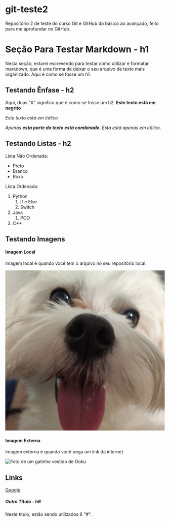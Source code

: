 # git-teste2
Repositório 2 de teste do curso Git e GitHub do básico ao avançado, feito para me aprofundar no GitHub.

# Seção Para Testar Markdown - h1

Nesta seção, estarei escrevendo para testar como utilizar e formatar markdown, que é uma forma de deixar o seu arquivo de texto mais organizado. Aqui é como se fosse um h1.

## Testando Ênfase - h2

Aqui, duas "#" significa que é como se fosse um h2.
**Este texto está em negrito**

*Este texto está em itálico*

_Apenas **esta parte do texto está combinado**. Esta está apenas em itálico._

## Testando Listas - h2

Lista Não Ordenada:
* Preto
* Branco
* Roxo

Lista Ordenada:
1. Python
    1. If e Else
    2. Switch
2. Java
    1. POO
3. C++

## Testando Imagens

#### Imagem Local

Imagem local é quando você tem o arquivo no seu repositório local.

![Imagem de um Cachorro](img/Kisuq.jpg)

#### Imagem Externa

Imagem externa é quando você pega um link da internet.

![Foto de um gatinho vestido de Goku](https://img.ws.mms.shopee.com.br/1d4e1b6e47bf91314734d31d9849a06c)


## Links

[Google](https://google.com)


##### Outro Título - h6

Neste título, estão sendo utilizados 6 "#". 